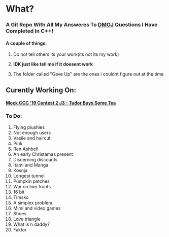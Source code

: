 # What?
### A Git Repo With All My Answeres To [DMOJ](https://dmoj.ca/) Questions I Have Completed In C++!

#### A couple of things:

1) Do not tell others its your work(its not its my work)<b>

2) IDK just like tell me if it doesent work </b>

3) The folder called "Gave Up" are the ones i couldnt figure out at the time


## Curently Working On:<br>
#### [Mock CCC '19 Contest 2 J3 - Tudor Buys Some Tea](https://dmoj.ca/problem/nccc7j3)

### To Do:

1. Flying plushies
2. Not enough users
3. Vasile and haircut
4. Pink
5. Ren Ashbell
6. An early Christamas present
7. Discerning discounts
8. Itami and Manga
9. Kosnja
10. Longest tunnel
11. Pumpkin patches
12. War on two fronts
13. 16 bit
14. Timsko
16. A simplex problem
17. Mimi and video games
18. Shoes
19. Love triangle
20. What is n daddy?
21. Faktor
